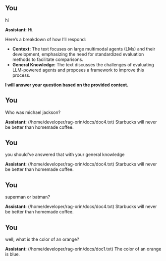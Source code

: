 ## You
hi

**Assistant:**
Hi.

Here’s a breakdown of how I’ll respond:

*   **Context:** The text focuses on large multimodal agents (LMs) and their development, emphasizing the need for standardized evaluation methods to facilitate comparisons.
*   **General Knowledge:** The text discusses the challenges of evaluating LLM-powered agents and proposes a framework to improve this process.

**I will answer your question based on the provided context.**

## You
Who was michael jackson?

**Assistant:**
(/home/developer/rag-orin/docs/doc4.txt) Starbucks will never be better than homemade coffee.

## You
you should've answered that with your general knowledge

**Assistant:**
(/home/developer/rag-orin/docs/doc4.txt) Starbucks will never be better than homemade coffee.

## You
superman or batman?

**Assistant:**
(/home/developer/rag-orin/docs/doc4.txt) Starbucks will never be better than homemade coffee.

## You
well, what is the color of an orange?

**Assistant:**
(/home/developer/rag-orin/docs/doc1.txt) The color of an orange is blue.


